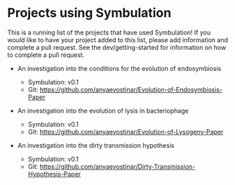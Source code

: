 # Projects using Symbulation 
This is a running list of the projects that have used Symbulation! 
If you would like to have your project added to this list, please
add information and complete a pull request. See
the dev/getting-started for information on how to complete a pull 
request. 

 * An investigation into the conditions for the evolution of 
 endosymbiosis 
    * Symbulation: v0.1
    * Git: https://github.com/anyaevostinar/Evolution-of-Endosymbiosis-Paper

 * An investigation into the evolution of lysis in bacteriophage 
    * Symbulation: v0.1
    * Git: https://github.com/anyaevostinar/Evolution-of-Lysogeny-Paper

 * An investigation into the dirty transmission hypothesis 
    * Symbulation: v0.1
    * Git: https://github.com/anyaevostinar/Dirty-Transmission-Hypothesis-Paper

